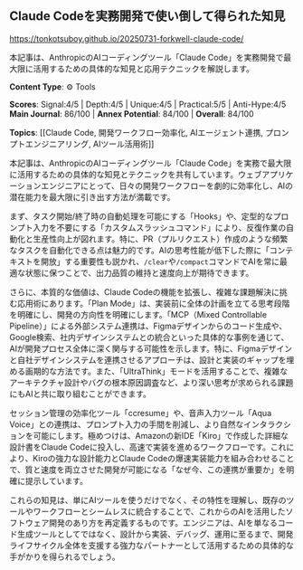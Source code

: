 ## Claude Codeを実務開発で使い倒して得られた知見

https://tonkotsuboy.github.io/20250731-forkwell-claude-code/

本記事は、AnthropicのAIコーディングツール「Claude Code」を実務開発で最大限に活用するための具体的な知見と応用テクニックを解説します。

**Content Type**: ⚙️ Tools

**Scores**: Signal:4/5 | Depth:4/5 | Unique:4/5 | Practical:5/5 | Anti-Hype:4/5
**Main Journal**: 86/100 | **Annex Potential**: 84/100 | **Overall**: 84/100

**Topics**: [[Claude Code, 開発ワークフロー効率化, AIエージェント連携, プロンプトエンジニアリング, AIツール活用術]]

本記事は、AnthropicのAIコーディングツール「Claude Code」を実務で最大限に活用するための具体的な知見とテクニックを共有しています。ウェブアプリケーションエンジニアにとって、日々の開発ワークフローを劇的に効率化し、AIの潜在能力を最大限に引き出す方法が満載です。

まず、タスク開始/終了時の自動処理を可能にする「Hooks」や、定型的なプロンプト入力を不要にする「カスタムスラッシュコマンド」により、反復作業の自動化と生産性向上が図れます。特に、PR（プルリクエスト）作成のような頻繁なタスクを自動化できる点は魅力的です。AIの思考性能が低下した際に「コンテキストを開放」する重要性も説かれ、`/clear`や`/compact`コマンドでAIを常に最適な状態に保つことで、出力品質の維持と速度向上が期待できます。

さらに、本質的な価値は、Claude Codeの機能を拡張し、複雑な課題解決に挑む応用術にあります。「Plan Mode」は、実装前に全体の計画を立てる思考段階を明確にし、開発の方向性を明確にします。「MCP（Mixed Controllable Pipeline）」による外部システム連携は、Figmaデザインからのコード生成や、Google検索、社内デザインシステムとの統合といった具体的な事例を通じて、AIが開発プロセス全体に深く関与する可能性を示します。特に、Figmaデザインと自社デザインシステムを連携させるアプローチは、設計と実装のギャップを埋める画期的な方法です。また、「UltraThink」モードを活用することで、複雑なアーキテクチャ設計やバグの根本原因調査など、より深い思考が求められる課題にもAIと共に取り組むことができます。

セッション管理の効率化ツール「ccresume」や、音声入力ツール「Aqua Voice」との連携は、プロンプト入力の手間を削減し、より自然なインタラクションを可能にします。極めつけは、Amazonの新IDE「Kiro」で作成した詳細な設計書をClaude Codeに投入し、高速で実装を進めるワークフローです。これにより、Kiroの強力な設計能力とClaude Codeの爆速実装能力を組み合わせることで、質と速度を両立させた開発が可能になる「なぜ今、この連携が重要か」を明確に提示しています。

これらの知見は、単にAIツールを使うだけでなく、その特性を理解し、既存のツールやワークフローとシームレスに統合することで、これからのAIを活用したソフトウェア開発のあり方を再定義するものです。エンジニアは、AIを単なるコード生成ツールとしてではなく、設計から実装、デバッグ、運用に至るまで、開発ライフサイクル全体を支援する強力なパートナーとして活用するための具体的な手がかりを得られるでしょう。